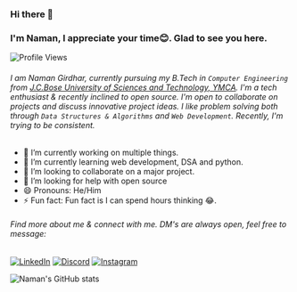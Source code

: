 ### Hi there 👋

### I'm Naman, I appreciate your time😊. Glad to see you here.

![Profile Views](https://komarev.com/ghpvc/?username=namangirdhar16&color=blue)





###### I am Naman Girdhar, currently pursuing my B.Tech in `Computer Engineering` from [J.C.Bose University of Sciences and Technology, YMCA](https://jcboseust.ac.in/). I'm a tech enthusiast & recently inclined to open source. I'm open to collaborate on projects and discuss innovative project ideas. I like problem solving both through `Data Structures & Algorithms` and `Web Development`. Recently, I'm trying to be consistent.


- 🔭 I’m currently working on multiple things.
- 🌱 I’m currently learning web development, DSA and python.
- 👯 I’m looking to collaborate on a major project.
- 🤔 I’m looking for help with open source
- 😄 Pronouns: He/Him
- ⚡ Fun fact: Fun fact is I can spend hours thinking 😂.

###### Find more about me & connect with me. DM's are always open, feel free to message:

<a href="https://www.linkedin.com/in/naman-girdhar-05a7721a7/">![LinkedIn](https://img.shields.io/badge/LinkedIn-0077B5?style=for-the-badge&logo=linkedin&logoColor=white)</a>
<a href="https://discord.com/channels/@me">![Discord](https://img.shields.io/badge/Discord-7289DA?style=for-the-badge&logo=discord&logoColor=white)</a>
<a href="https://www.instagram.com/naman__girdhar/">![Instagram](https://img.shields.io/badge/Instagram-E4405F?style=for-the-badge&logo=instagram&logoColor=white)</a>
<!-- <a href="https://twitter.com/NamanGirdhar3">![Twitter](https://img.shields.io/badge/Twitter-1DA1F2?style=for-the-badge&logo=twitter&logoColor=white)</a> -->



![Naman's GitHub stats](https://github-readme-stats.vercel.app/api?username=namangirdhar16&show_icons=true&theme=radical&hide=stars)

<!--
`Will Complete Soon.....`
 |column1|column2|column3|
|:--- | :---: | ---:|
```js
const name = "naman";
```
[link](https://www.google.com)
![img](inidni)
> this is a quoted text

- hello
- list


<details>
  <summary>Click for more info</summary>
   > Hello
  
</details>
 A decent readme will be added soon.........(Because i'm still learning github markdown)

**namangirdhar16/namangirdhar16** is a ✨ _special_ ✨ repository because its `README.md` (this file) appears on your GitHub profile.

Here are some ideas to get you started:

- 🔭 I’m currently working on ...
- 🌱 I’m currently learning ...
- 👯 I’m looking to collaborate on ...
- 🤔 I’m looking for help with ...
- 💬 Ask me about ...
- 📫 How to reach me: ...
- 😄 Pronouns: ...
- ⚡ Fun fact: ...
-->
